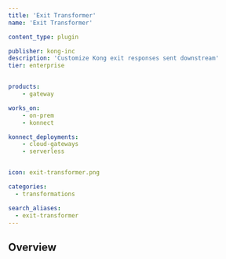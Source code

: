 ```yaml
---
title: 'Exit Transformer'
name: 'Exit Transformer'

content_type: plugin

publisher: kong-inc
description: 'Customize Kong exit responses sent downstream'
tier: enterprise


products:
    - gateway

works_on:
    - on-prem
    - konnect

konnect_deployments:
    - cloud-gateways
    - serverless


icon: exit-transformer.png

categories:
  - transformations

search_aliases:
  - exit-transformer
---
```


## Overview
